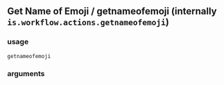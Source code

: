 
## Get Name of Emoji / getnameofemoji (internally `is.workflow.actions.getnameofemoji`)


### usage
`getnameofemoji `

### arguments

